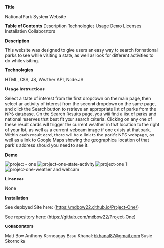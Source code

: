 **Title** 
                                                                    
National Park System Website

**Table of Contents**
Description
Technologies
Usage
Demo
Licenses
Installation
Collaborators


**Description**
                                                                  
This website was designed to give users an easy way to search for national parks to see while visiting a state, as well as look for different activities to do while visiting.

**Technologies**
                                                        
HTML, CSS, JS, Weather API, Node.JS

**Usage Instructions**
                                                              
Select a state of interest from the first dropdown on the main page, then select an activity of interest from the second dropdown on the same page, and click the Search button to retrieve an appropriate list of parks from the NPS database. On the Search Results page, you will find a list of parks and national reserves that best fit your search criteria. Clicking on any one of these result cards will trigger the current weather in that location to the right of your list, as well as a current webcam image if one exists at that park. Within each result card, there will be a link to the park's NPS webpage, as well as a link to Google Maps showing the geographical location of that park's address should you need to see it.

**Demo** 

![project - one](https://user-images.githubusercontent.com/87610840/141856851-2aa1ecb0-b649-4144-b4a7-edee816ab367.JPG)
![project-one-state-activity](https://user-images.githubusercontent.com/87610840/141856860-fba9a962-a801-425b-99e1-d3fad6d3cde8.JPG)
![project-one 1](https://user-images.githubusercontent.com/87610840/141856856-06240e2e-2a50-4abf-90ee-3d83b1b97e43.JPG)
![project-one-weather and webcam](https://user-images.githubusercontent.com/87610840/141856861-8952340a-a51f-486c-8be5-b918423357f1.JPG)


**Licenses**                                                              

None

**Installation**

See deployed Site here:  (https://mdbow22.github.io/Project-One/)

See repository here:  (https://github.com/mdbow22/Project-One)

**Collaborators**

Matt Bow
Anthony Korneagay
Basu Khanal: bkhanal87@gmail.com
Susie Skorncika
